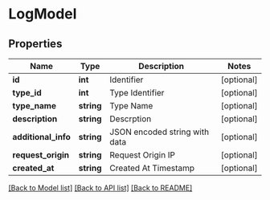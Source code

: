 # LogModel

## Properties
Name | Type | Description | Notes
------------ | ------------- | ------------- | -------------
**id** | **int** | Identifier | [optional] 
**type_id** | **int** | Type Identifier | [optional] 
**type_name** | **string** | Type Name | [optional] 
**description** | **string** | Descrption | [optional] 
**additional_info** | **string** | JSON encoded string with data | [optional] 
**request_origin** | **string** | Request Origin IP | [optional] 
**created_at** | **string** | Created At Timestamp | [optional] 

[[Back to Model list]](../README.md#documentation-for-models) [[Back to API list]](../README.md#documentation-for-api-endpoints) [[Back to README]](../README.md)



